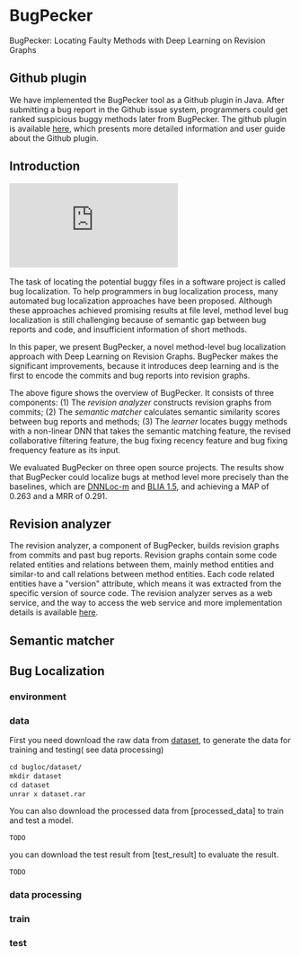 # BugPecker
BugPecker: Locating Faulty Methods with Deep Learning on Revision Graphs

## Github plugin

We have implemented the BugPecker tool as a Github plugin in Java. After submitting a bug report in the Github issue system, programmers could get ranked suspicious buggy methods later from BugPecker. The github plugin is available [here](https://github.com/apps/bugpecker), which presents more detailed information and user guide about the Github plugin.

## Introduction
![arc.png](https://github.com/RAddRiceee/BugPecker/blob/master/arch.pdf)

The task of locating the potential buggy files in a software project is called bug localization. To help programmers in bug localization process, many automated bug localization approaches have been proposed. Although these approaches achieved promising results at file level, method level bug localization is still challenging because of semantic gap between bug reports and code, and insufficient information of short methods. 

In this paper, we present BugPecker, a novel method-level bug localization approach with Deep Learning on Revision Graphs. BugPecker makes the significant improvements, because it introduces deep learning and is the first to encode the commits and bug reports into revision graphs. 

The above figure shows the overview of BugPecker. It consists of three components: (1) The *revision analyzer* constructs revision graphs from commits; (2) The *semantic matcher* calculates semantic similarity scores between bug reports and methods; (3) The *learner* locates buggy methods with a non-linear DNN that takes the semantic matching feature, the revised collaborative filtering feature, the bug fixing recency feature and bug fixing frequency feature as its input.

We evaluated BugPecker on three open source projects. The results show that BugPecker could localize bugs at method level more precisely than the baselines, which are [DNNLoc-m](https://doi.org/10.1109/ICPC.2017.24) and [BLIA 1.5](https://doi.org/10.1016/j.infsof.2016.11.002), and achieving a MAP of 0.263 and a MRR of 0.291.

## Revision analyzer

The revision analyzer, a component of BugPecker, builds revision graphs from commits and past bug reports. Revision graphs contain some code related entities and relations between them, mainly method entities and similar-to and call relations between method entities. Each code related entities have a "version" attribute, which means it was extracted from the specific version of source code. The revision analyzer serves as a web service, and the way to access the web service and more implementation details is available [here](https://github.com/RAddRiceee/BugPecker/tree/master/RevisionAnalyzer).

## Semantic matcher



## Bug Localization

### environment

### data
First you need download the raw data from [dataset](https://jbox.sjtu.edu.cn/l/VooilN), to generate the data for training and testing( see data processing) 
```
cd bugloc/dataset/
mkdir dataset
cd dataset
unrar x dataset.rar
```

You can also download the processed data from [processed_data] to train and test a model.
```
TODO
```

you can download the test result from [test_result] to evaluate the result.
```
TODO
```
### data processing 

### train

### test
